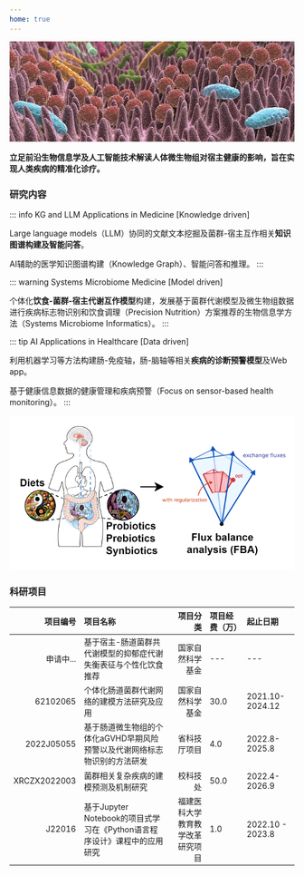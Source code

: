 ```yaml
---
home: true
---
```


![Gut Microbiome](/background1.jpeg#pic_center)


**立足前沿生物信息学及人工智能技术解读人体微生物组对宿主健康的影响，旨在实现人类疾病的精准化诊疗。**

### 研究内容


::: info KG and LLM Applications in Medicine [Knowledge driven]

Large language models（LLM）协同的文献文本挖掘及菌群-宿主互作相关**知识图谱构建及智能问答**。

AI辅助的医学知识图谱构建（Knowledge Graph）、智能问答和推理。
:::


::: warning Systems Microbiome Medicine [Model driven]

个体化**饮食-菌群-宿主代谢互作模型**构建，发展基于菌群代谢模型及微生物组数据进行疾病标志物识别和饮食调理（Precision Nutrition）方案推荐的生物信息学方法（Systems Microbiome Informatics）。
:::



::: tip AI Applications in Healthcare [Data driven]

利用机器学习等方法构建肠-免疫轴，肠-脑轴等相关**疾病的诊断预警模型**及Web app。

基于健康信息数据的健康管理和疾病预警（Focus on sensor-based health monitoring）。
:::

![Lab mission](/balance-fba1.png#pic_center)


### 科研项目

|项目编号 	|项目名称 	|项目分类 	|项目经费（万）| 	起止日期| 
|-----:|:---------|-----:|:---------|:---------|
|申请中...|基于宿主-肠道菌群共代谢模型的抑郁症代谢失衡表征与个性化饮食推荐|国家自然科学基金|---|---|
|62102065	|个体化肠道菌群代谢网络的建模方法研究及应用|国家自然科学基金|30.0	|2021.10-2024.12|
|2022J05055	|基于肠道微生物组的个体化aGVHD早期风险预警以及代谢网络标志物识别的方法研发|省科技厅项目	|	4.0|2022.8-2025.8|
|XRCZX2022003	|菌群相关复杂疾病的建模预测及机制研究|校科技处|50.0	|	2022.4-2026.9|
|J22016	|基于Jupyter Notebook的项目式学习在《Python语言程序设计》课程中的应用研究|福建医科大学教育教学改革研究项目|1.0	|2022.10 - 2023.8| 

<br>
<br>
